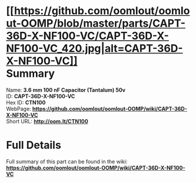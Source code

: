 
[[https://github.com/oomlout/oomlout-OOMP/blob/master/parts/CAPT-36D-X-NF100-VC/CAPT-36D-X-NF100-VC_420.jpg|alt=CAPT-36D-X-NF100-VC]]     
Summary
=================
  
Name: __3.6 mm 100 nF Capacitor (Tantalum) 50v__    
ID: __CAPT-36D-X-NF100-VC__   
Hex ID: __CTN100__   
WebPage: __https://github.com/oomlout/oomlout-OOMP/wiki/CAPT-36D-X-NF100-VC__   
Short URL: __http://oom.lt/CTN100__   

Full Details
==========================
Full summary of this part can be found in the wiki:   
__https://github.com/oomlout/oomlout-OOMP/wiki/CAPT-36D-X-NF100-VC__    


